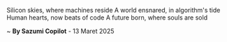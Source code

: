 Silicon skies, where machines reside
A world ensnared, in algorithm's tide
Human hearts, now beats of code
A future born, where souls are sold

~ <b>By Sazumi Copilot</b> - 13 Maret 2025